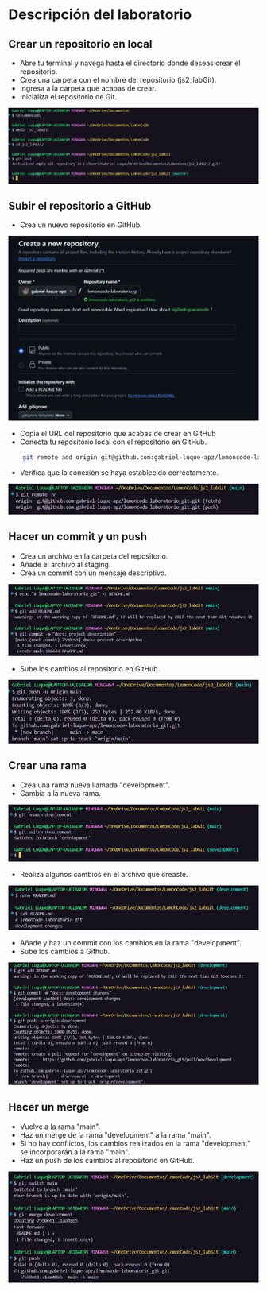 # Descripción del laboratorio

## Crear un repositorio en local

- Abre tu terminal y navega hasta el directorio donde deseas crear el repositorio.
- Crea una carpeta con el nombre del repositorio (js2_labGit).
- Ingresa a la carpeta que acabas de crear.
- Inicializa el repositorio de Git.

![commandos para crear la carpeta](img/commands.png)

## Subir el repositorio a GitHub

- Crea un nuevo repositorio en GitHub.

![repository github](img/repository.png)

- Copia el URL del repositorio que acabas de crear en GitHub
- Conecta tu repositorio local con el repositorio en GitHub.
```sh
    git remote add origin git@github.com:gabriel-luque-apz/lemoncode-laboratorio_git.git
```
- Verifica que la conexión se haya establecido correctamente.

![url github remote v](img/remotev.png)

## Hacer un commit y un push

- Crea un archivo en la carpeta del repositorio.
- Añade el archivo al staging.
- Crea un commit con un mensaje descriptivo.

![create a file README](img/gitpush.png)

- Sube los cambios al repositorio en GitHub.

![git push readme](img/gitpushU.png)

## Crear una rama

- Crea una rama nueva llamada "development".
- Cambia a la nueva rama.

![create a new branch](img/branchDevelopment.png)

- Realiza algunos cambios en el archivo que creaste.

![changes in readme file](img/catNano.png)

- Añade y haz un commit con los cambios en la rama "development".
- Sube los cambios a Github.

![commit and new branch ](img/gitbranchupdate.png)

## Hacer un merge

- Vuelve a la rama "main".
- Haz un merge de la rama "development" a la rama "main".
- Si no hay conflictos, los cambios realizados en la rama "development" se incorporarán a la rama "main".
- Haz un push de los cambios al repositorio en GitHub.

![merge development to main](img/merge.png)